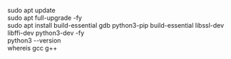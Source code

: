 sudo apt update
<br>
sudo apt full-upgrade -fy
<br>
sudo apt install build-essential gdb python3-pip build-essential libssl-dev libffi-dev python3-dev -fy
<br>
python3 --version
<br>
whereis gcc g++